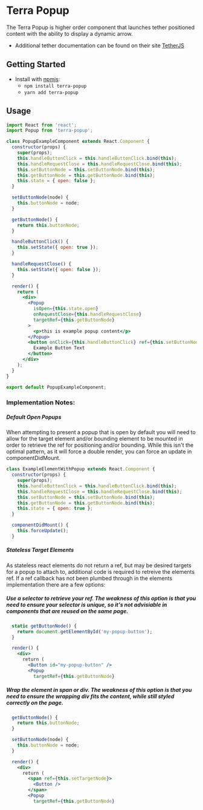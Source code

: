 # Terra Popup

The Terra Popup is higher order component that launches tether positioned content with the ability to display a dynamic arrow.
- Additional tether documentation can be found on their site [TetherJS](http://tether.io/)

## Getting Started

- Install with [npmjs](https://www.npmjs.com):
  - `npm install terra-popup`
  - `yarn add terra-popup`

## Usage

```jsx
import React from 'react';
import Popup from 'terra-popup';

class PopupExampleComponent extends React.Component {
  constructor(props) {
    super(props);
    this.handleButtonClick = this.handleButtonClick.bind(this);
    this.handleRequestClose = this.handleRequestClose.bind(this);
    this.setButtonNode = this.setButtonNode.bind(this);
    this.getButtonNode = this.getButtonNode.bind(this);
    this.state = { open: false };
  }

  setButtonNode(node) {
    this.buttonNode = node;
  }

  getButtonNode() {
    return this.buttonNode;
  }

  handleButtonClick() {
    this.setState({ open: true });
  }

  handleRequestClose() {
    this.setState({ open: false });
  }

  render() {
    return (
      <div>
        <Popup
          isOpen={this.state.open}
          onRequestClose={this.handleRequestClose}
          targetRef={this.getButtonNode}
        >
          <p>this is example popup content</p>
        </Popup>
        <button onClick={this.handleButtonClick} ref={this.setButtonNode}>
          Example Button Text
        </button>
      </div>
    );
  }
}

export default PopupExampleComponent;
```

### Implementation Notes:

##### Default Open Popups
When attempting to present a popup that is open by default you will need to allow for the target element and/or bounding element to be mounted in order to retrieve the ref for positioning and/or bounding. While this isn't the optimal pattern, as it will force a double render, you can force an update in componentDidMount.
```jsx
class ExampleElementWithPopup extends React.Component {
  constructor(props) {
    super(props);
    this.handleButtonClick = this.handleButtonClick.bind(this);
    this.handleRequestClose = this.handleRequestClose.bind(this);
    this.setButtonNode = this.setButtonNode.bind(this);
    this.getButtonNode = this.getButtonNode.bind(this);
    this.state = { open: true };
  }

  componentDidMount() {
    this.forceUpdate();
  }
```

##### Stateless Target Elements
As stateless react elements do not return a ref, but may be desired targets for a popup to attach to, additional code is required to retreive the elements ref. If a ref callback has not been plumbed through in the elements implementation there are a few options:

##### Use a selector to retrieve your ref. The weakness of this option is that you need to ensure your selector is unique, so it's not advisiable in components that are reused on the same page.

```jsx
  static getButtonNode() {
    return document.getElementById('my-popup-button');
  }

  render() {
    <div>
      return (
        <Button id="my-popup-button" />
        <Popup
          targetRef={this.getButtonNode}
```
##### Wrap the element in span or div. The weakness of this option is that you need to ensure the wrapping div fits the content, while still styled correctly on the page.
 
```jsx
  getButtonNode() {
    return this.buttonNode;
  }

  setButtonNode(node) {
    this.buttonNode = node;
  }

  render() {
    <div>
      return (
        <span ref={this.setTargetNode}>
          <Button />
        </span>
        <Popup
          targetRef={this.getButtonNode}
```
